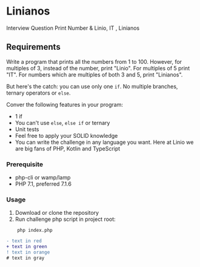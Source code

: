 # Linianos
Interview Question Print Number &amp; Linio, IT , Linianos

## Requirements

Write a program that prints all the numbers from 1 to 100. However, for multiples of 3, instead of the number, print "Linio". For multiples of 5 print "IT". For numbers which are multiples of both 3 and 5, print "Linianos".

But here's the catch: you can use only one `if`. No multiple branches, ternary operators or `else`.

Conver the following features in your program:

  - 1 if
  - You can't use `else`, `else if` or ternary
  - Unit tests
  - Feel free to apply your SOLID knowledge
  - You can write the challenge in any language you want. Here at Linio we are big fans of PHP, Kotlin and TypeScript

### Prerequisite

- php-cli or wamp/lamp
- PHP 7.1, preferred 7.1.6

### Usage

1. Download or clone the repository
2. Run challenge php script in project root:
```
    php index.php
```

```diff
- text in red
+ text in green
! text in orange
# text in gray
```
